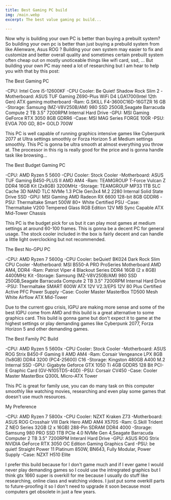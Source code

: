 ```yaml
---
title: Best Gaming PC build
img: /main.webp
excerpt: The best value gaming pc build...

--- 
```

 
  Now why is building your own PC is better than buying a prebuilt system? So building your own pc is 
  better than just buying a prebuild system from like Alienware, Asus ROG ? Building your own system may
  easier to fix and customize and better overall quality and sometimes certain prebuilt system often cheap
  out on mostly unoticeable things like wifi card, ssd, ... But building your own PC may need a lot of 
  researching but I am hear to help you with that by this post:

 The Best Gaming PC

 -CPU: Intel Core i5-12600KF
 -CPU Cooler: Be Quiet! Shadow Rock Slim 2
 -Motherboard: ASUS TUF Gaming Z690-Plus WiFi D4 LGA1700(Intel 12th Gen) ATX gaming motherboard
 -Ram: G.SKILL F4-3600C16D-16GTZR 16 GB
 -Storage: Samsung (MZ-V8V250B/AM) 980 SSD 250GB,Seagate Barracuda Compute 2 TB 3.5" 7200RPM Internal Hard Drive
 -GPU: MSI Gaming GeForce RTX 3050 8GB GDRR6
 -Case: MSI MAG Series FORGE 100R
 -PSU: EVGA 700 GD, 80+ GOLD 700W
  
  This PC is well capable of running graphics intensive games like Cyberpunk 2077 at Ultra settings smoothly or 
 Forza Horizon 5 at Medium settings smoothly. This PC is gonna be ultra smooth at almost everything you throw at.
 The processor in this rig is really good for the price and is gonna handle task like browsing...
 
  The Best Budget Gaming PC
 
  -CPU: AMD Ryzen 5 5600
  -CPU Cooler: Stock Cooler
  -Motherboard: ASUS TUF Gaming B450-PLUS II AMD AM4
  -Ram: TEAMGROUP T-Force Vulcan Z DDR4 16GB Kit (2x8GB) 3200MHz
  -Storage: TEAMGROUP MP33 1TB SLC Cache 3D NAND TLC NVMe 1.3 PCIe Gen3x4 M.2 2280 Internal Solid State Drive SSD
  -GPU: MSI Gaming AMD Radeon RX 6600 128-bit 8GB GDDR6
  -PSU: Thermaltake Smart 500W 80+ White Certified PSU
  -Case: Thermaltake V200 Tempered Glass RGB Edition 12V MB Sync Capable ATX Mid-Tower Chassis
  
  This PC is the budget pick for us but it can play most games at medium settings at around 60-100 frames.
 This is gonna be a decent PC for general usage. The stock cooler included in the box is fairly decent and 
 can handle a little light overclocking but not recommended.
 
  The Best No-GPU PC
  
  -CPU: AMD Ryzen 7 5600g
  -CPU Cooler: beQuiet! BK024 Dark Rock Slim CPU Cooler
  -Motherboard: MSI B550-A PRO ProSeries Motherboard AMD AM4, DDR4
  -Ram: Patriot Viper 4 Blackout Series DDR4 16GB (2 x 8GB) 4400MHz Kit
  -Storage: Samsung (MZ-V8V250B/AM) 980 SSD 250GB,Seagate Barracuda Compute 2 TB 3.5" 7200RPM Internal Hard Drive
  -PSU: Thermaltake SMART 600W ATX 12V V2.3/EPS 12V 80 Plus Certified Active PFC Power Supply
  -Case: Cooler Master MasterBox TD500 Mesh White Airflow ATX Mid-Tower
  
   Due to the current gpu crisis, IGPU are making more sense and some of the best IGPU come from AMD and this build
  is a great alternative to some graphics card. This build is gonna game but don't expect it to game at the highest 
  settings or play demanding games like Cyberpunk 2077, Forza Horizon 5 and other demanding games.
  
  The Best Family PC Build
  
  -CPU: AMD Ryzen 5 5600x
  -CPU Cooler: Stock Cooler
  -Motherboard: ASUS ROG Strix B450-F Gaming II AMD AM4
  -Ram: Corsair Vengeance LPX 8GB (1x8GB) DDR4 3200 (PC4-25600) C16
  -Storage: Kingston 480GB A400 M.2 Internal SSD
  -GPU: Gigabyte Geforce GTX 1050 Ti 4GB GDDR5 128 Bit PCI-E Graphic Card (GV-N105TD5-4GD)
  -PSU: Corsair CV450 
  -Case: Cooler Master MasterBox Q300L Micro-ATX Tower
  
   This PC is great for family use, you can do many task on this computer smoothly like watching movies, researching
  and even play some games that doesn't use much resources.
  
  My Preference
  
  -CPU: AMD Ryzen 7 5800x
  -CPU Cooler: NZXT Kraken Z73
  -Motherboard:  ASUS ROG Crosshair VIII Dark Hero AMD AM4 X570S
  -Ram: G.Skill Trident Z NEO Series 32GB (2 x 16GB) 288-Pin SDRAM DDR4 4000
  -Storage: Samsung 980 PRO SSD 1TB PCIe 4.0 NVMe Gen 4,Seagate Barracuda Computer 2 TB 3.5" 7200RPM Interanl Hard Drive
  -GPU: ASUS ROG Strix NVIDIA GeForce RTX 3050 OC Edition Gaming Graphics Card
  -PSU: be quiet! Straight Power 11 Platinum 850W, BN643, Fully Modular, Power Supply
  -Case: NZXT H510 Elite
  
   I prefer this build because for I don't game much and if I ever game I would never play demanding games so I could use the
  intregrated graphics but I think gtx 1660 super is overkill for me because I usually do stuff like researching, online class
  and watching videos. I just put some overkill parts to future-proofing it so I don't need to upgrade it soon because most 
  computers get obsolete in just a few years. 
  
